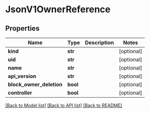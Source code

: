 # JsonV1OwnerReference


## Properties
Name | Type | Description | Notes
------------ | ------------- | ------------- | -------------
**kind** | **str** |  | [optional] 
**uid** | **str** |  | [optional] 
**name** | **str** |  | [optional] 
**api_version** | **str** |  | [optional] 
**block_owner_deletion** | **bool** |  | [optional] 
**controller** | **bool** |  | [optional] 

[[Back to Model list]](../README.md#documentation-for-models) [[Back to API list]](../README.md#documentation-for-api-endpoints) [[Back to README]](../README.md)


